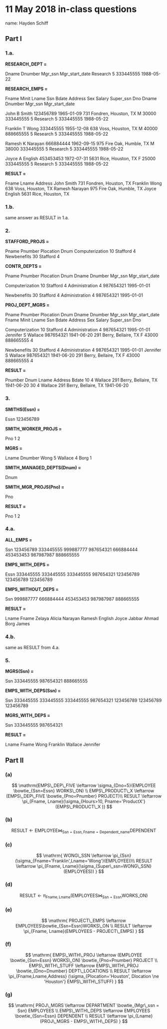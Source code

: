 # 11 May 2018 in-class questions

name: Hayden Schiff

## Part I

### 1.a.

**RESEARCH_DEPT =**

Dname		Dnumber	Mgr_ssn		Mgr_start_date
Research	5			333445555	1988-05-22

**RESEARCH_EMPS =**

Fname	Minit	Lname	Ssn			Bdate		Address					Sex	Salary	Super_ssn	Dno		Dname		Dnumber	Mgr_ssn		Mgr_start_date

John	B		Smith	123456789	1965-01-09	731 Fondren, Houston, TX	M	30000	333445555	5		Research	5			333445555	1988-05-22

Franklin	T		Wong	333445555	1955-12-08	638 Voss, Houston, TX	M	40000	888665555		5		Research	5			333445555	1988-05-22

Ramesh	K		Narayan	666884444	1962-09-15	975 Fire Oak, Humble, TX	M	38000	333445555	5		Research	5			333445555	1988-05-22

Joyce	A		English	453453453	1972-07-31	5631 Rice, Houston, TX	F	25000	333445555	5		Research	5			333445555	1988-05-22

**RESULT =**

Fname		Lname		Address
John		Smith		731 Fondren, Houston, TX
Franklin		Wong		638 Voss, Houston, TX
Ramesh		Narayan		975 Fire Oak, Humble, TX
Joyce		English		5631 Rice, Houston, TX

### 1.b.

same answer as RESULT in 1.a.

### 2.

**STAFFORD_PROJS =**

Pname			Pnumber	Plocation	Dnum
Computerization	10			Stafford		4
Newbenefits		30			Stafford		4

**CONTR_DEPTS =**

Pname			Pnumber	Plocation	Dnum	Dname			Dnumber	Mgr_ssn		Mgr_start_date

Computerization	10			Stafford		4		Administration	4			987654321		1995-01-01

Newbenefits		30			Stafford		4		Administration	4			987654321		1995-01-01

**PROJ_DEPT_MGRS =**

Pname			Pnumber	Plocation	Dnum	Dname			Dnumber	Mgr_ssn		Mgr_start_date	Fname	Minit	Lname	Ssn			Bdate		Address					Sex	Salary	Super_ssn	Dno

Computerization	10			Stafford		4		Administration	4			987654321		1995-01-01		Jennifer	S		Wallace	987654321	1941-06-20	291 Berry, Bellaire, TX		F			43000	888665555	4

Newbenefits		30			Stafford		4		Administration	4			987654321		1995-01-01		Jennifer	S		Wallace	987654321	1941-06-20	291 Berry, Bellaire, TX		F			43000	888665555	4

**RESULT =**

Pnumber	Dnum	Lname	Address					Bdate
10			4		Wallace	291 Berry, Bellaire, TX		1941-06-20
30			4		Wallace	291 Berry, Bellaire, TX		1941-06-20

### 3.

**SMITHS(Essn) =**

Essn
123456789

**SMITH_WORKER_PROJS =**

Pno
1
2

**MGRS =** 

Lname	Dnumber
Wong	5
Wallace	4
Borg	1

**SMITH_MANAGED_DEPTS(Dnum) =**

Dnum

**SMITH_MGR_PROJS(Pno) =** 

Pno

**RESULT =** 

Pno
1
2

### 4.a.

**ALL_EMPS =**

Ssn
123456789
333445555
999887777
987654321
666884444
453453453
987987987
888665555

**EMPS_WITH_DEPS =**

Essn
333445555
333445555
333445555
987654321
123456789
123456789
123456789

**EMPS_WITHOUT_DEPS =**

Ssn
999887777
666884444
453453453
987987987
888665555

**RESULT =**

Lname		Fname
Zelaya		Alicia
Narayan		Ramesh
English		Joyce
Jabbar		Ahmad
Borg		James

### 4.b.

same as RESULT from 4.a.

### 5.

**MGRS(Ssn) =**

Ssn
333445555
987654321
888665555

**EMPS_WITH_DEPS(Ssn) =**

Ssn
333445555
333445555
333445555
987654321
123456789
123456789
123456789

**MGRS_WITH_DEPS =**

Ssn
333445555
987654321

**RESULT =**

Lname	Fname
Wong	Franklin
Wallace	Jennifer

## Part II

### (a)

$$
\mathrm{EMPS\_DEP\_FIVE \leftarrow \sigma_{Dno=5}(EMPLOYEE \bowtie_{Ssn=Essn} WORKS\_ON) \\
EMPS\_PRODUCT\_X \leftarrow (EMPS\_DEP\_FIVE \bowtie_{Pno=Pnumber} PROJECT)\\
RESULT \leftarrow \pi_{Fname, Lname}(\sigma_{Hours>10, Pname='ProductX'}(EMPS\_PRODUCT\_X )}
$$

### (b)

$$
\mathrm{RESULT \leftarrow EMPLOYEE\bowtie_{Ssn=Essn, Fname=Dependent\_name}DEPENDENT}
$$

### (c)

$$
\mathrm{
WONG\_SSN \leftarrow \pi_{Ssn}(\sigma_{Fname='Franklin',Lname='Wong'}(EMPLOYEE))\\
RESULT \leftarrow \pi_{Fname, Lname}(\sigma_{Super\_ssn=WONG\_SSN}(EMPLOYEES))
}
$$

### (d)

$$
\mathrm{
RESULT \leftarrow \pi_{Fname, Lname}(EMPLOYEES\bowtie_{Ssn=Essn}WORKS\_ON)
}
$$

### (e)

$$
\mathrm{
PROJECT\_EMPS \leftarrow EMPLOYEES\bowtie_{Ssn=Essn}WORKS\_ON \\
RESULT \leftarrow \pi_{Fname, Lname}(EMPLOYEES - PROJECT\_EMPS)
}
$$

### (f)

$$
\mathrm{
EMPS\_WITH\_PROJ \leftarrow (EMPLOYEE \bowtie_{Ssn=Essn} WORKS\_ON) \bowtie_{Pno=Pnumber} PROJECT \\
EMPS\_WITH\_STUFF \leftarrow EMPS\_WITH\_PROJ \bowtie_{Dno=Dnumber} DEPT\_LOCATIONS \\
RESULT \leftarrow \pi_{Fname,Lname,Address} (\sigma_{Plocation='Houston', Dlocation \ne 'Houston'} EMPS\_WITH\_STUFF)
}
$$

### (g)

$$
\mathrm{
PROJ\_MGRS \leftarrow DEPARTMENT \bowtie_{Mgr\_ssn = Ssn} EMPLOYEES \\
EMPS\_WITH\_DEPS \leftarrow EMPLOYEES \bowtie_{Ssn=Essn} DEPENDENT \\
RESULT \leftarrow \pi_{Lname}(PROJ\_MGRS - EMPS\_WITH\_DEPS)
}
$$


